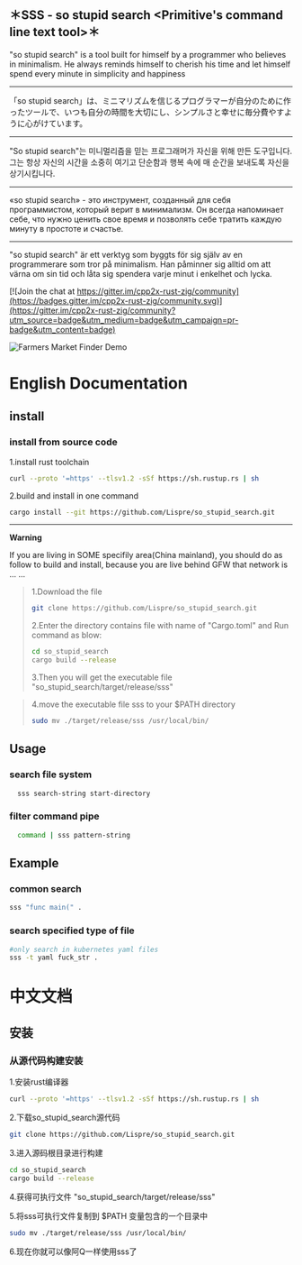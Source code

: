 ＊SSS - so stupid search <Primitive's command line text tool>＊
---
"so stupid search" is a tool built for himself by a programmer who believes in minimalism. He always reminds himself to cherish his time and let himself spend every minute in simplicity and happiness

---
「so stupid search」は、ミニマリズムを信じるプログラマーが自分のために作ったツールで、いつも自分の時間を大切にし、シンプルさと幸せに毎分費やすように心がけています。

---
"So stupid search"는 미니멀리즘을 믿는 프로그래머가 자신을 위해 만든 도구입니다. 그는 항상 자신의 시간을 소중히 여기고 단순함과 행복 속에 매 순간을 보내도록 자신을 상기시킵니다.

---
«so stupid search» - это инструмент, созданный для себя программистом, который верит в минимализм. Он всегда напоминает себе, что нужно ценить свое время и позволять себе тратить каждую минуту в простоте и счастье.

---
"so stupid search" är ett verktyg som byggts för sig själv av en programmerare som tror på minimalism. Han påminner sig alltid om att värna om sin tid och låta sig spendera varje minut i enkelhet och lycka.

[![Join the chat at https://gitter.im/cpp2x-rust-zig/community](https://badges.gitter.im/cpp2x-rust-zig/community.svg)](https://gitter.im/cpp2x-rust-zig/community?utm_source=badge&utm_medium=badge&utm_campaign=pr-badge&utm_content=badge)

![Farmers Market Finder Demo](sss-demo.gif)

# English Documentation

## install

### install from source code
1.install rust toolchain
```bash
curl --proto '=https' --tlsv1.2 -sSf https://sh.rustup.rs | sh
```
2.build and install in one command
```bash
cargo install --git https://github.com/Lispre/so_stupid_search.git
```
---
**Warning**

If you are living in SOME specifily area(China mainland), you should do as follow to build and install, because you are live behind GFW that network is ... ...
> 1.Download the file
>```bash
>git clone https://github.com/Lispre/so_stupid_search.git
>```
>2.Enter the directory contains file with name of "Cargo.toml" and Run command as blow:
>```bash
>cd so_stupid_search
>cargo build --release
>```
>3.Then you will get the executable file "so_stupid_search/target/release/sss"

>4.move the executable file sss to your $PATH directory
>```bash
>sudo mv ./target/release/sss /usr/local/bin/
>```

## Usage
### search file system
```bash
  sss search-string start-directory
```
### filter command pipe
```bash
  command | sss pattern-string
```

## Example

### common search
```bash
sss "func main(" .
```

### search specified type of file
```bash
#only search in kubernetes yaml files
sss -t yaml fuck_str .
```
 
# 中文文档

## 安装
### 从源代码构建安装
1.安装rust编译器
```bash
curl --proto '=https' --tlsv1.2 -sSf https://sh.rustup.rs | sh
```
2.下载so_stupid_search源代码
```bash
git clone https://github.com/Lispre/so_stupid_search.git
```
3.进入源码根目录进行构建
```bash
cd so_stupid_search
cargo build --release
```

4.获得可执行文件 "so_stupid_search/target/release/sss"

5.将sss可执行文件复制到 $PATH 变量包含的一个目录中
```bash
sudo mv ./target/release/sss /usr/local/bin/
```
6.现在你就可以像阿Q一样使用sss了
